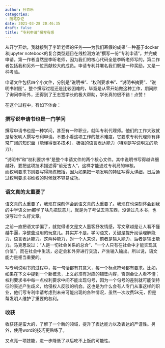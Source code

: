 ```yaml
---
author: 孙百乐
categories:
- 随笔杂记
date: 2021-03-28 20:46:35
draft: false
title: “专利申请”撰写有感
---
```


从开学开始，我就接到了李昕老师的任务——为我们寒假的成果“一种基于docker和jupyter notebook的复合类型题目在线检测方法”撰写一份“专利申请”，并完成申请。第一作者当然是李昕老师，因为我们的核心代码全是李昕老师写的，第二作者包括我和另外一位贡献较大的成员。申请专利并署名我们既是一种奖励，又是一种考验。

申请文件包括四个小文件，分别是“说明书”、“权利要求书”、“说明书摘要”、“说明书附图”。整个撰写过程还是比较困难的，毕竟是从零开始做这种工作，期间除了询问李昕外，还得到了王志宽学长的极大帮助，学长真的很不错！点赞！

在这个过程中，有如下体会：

### 撰写说申请书也是一门学问

撰写申请书也是一种学问，甚至有一种职业，就叫专利代理师。他们的工作大致就是帮发明人撰写专利申请。不要小看这项工作的技术难度，它要求专利代理师有非常广阔的知识面（能懂得很多技术），极强的语言表达能力（特别是写说明文的能力）。

“说明书”和“权利要求书”是整个申请文件的两个核心文件。其中说明书写得越详细越好，要把这项技术描述得“前无古人”，这样才能通过专利局的审核。  
而权利要求书则要写得简练概括，因为如果把一项发明的特征写得太详细，日后通过权利要求书维权的时候就不容易成功。

### 语文真的太重要了

语文真的太重要了，我现在深刻体会到语文真的太重要了。我现在也深刻体会到我的中学语文tm都学了啥几把玩意儿，就是为了考试去背东西，没读过几本书，也没写过什么好文章。

之前一直把语文学偏了，就觉得语文是文人墨客抒发情感，写文章越是让人看不懂越牛逼，净整些没用的玩意儿。其实并不是，学习语文，关键是提升阅读理解能力，语言表达能力。这两种能力，对一个人来说，前者是输入能力，后者是输出能力。马克思说过：“人是一切社会关系的总合”、“一个人只有在社会中才能实现其价值”。而在社会中生活，必定会和外界进行交流，产生输入输出。所以说，语文能力是相当重要的。

写专利说明书的过程中，每一句话都有其意义，每一个标点符号都有要求。比如，如果在下文中提到一个新概念，上文必须有对应的铺垫内容，否则会让人看不懂；权利要求书中每一点权利要求中间不能出现句号，因为一个句号的差别就可能使特征的表述产生歧义，给侵权人反驳的机会。这也是为什么会有人专门从事这样的职业，他们写专利申请考虑到未来可能出现的各种情况，虽然一次收费5k元，但是帮发明人维护了重要的权利。

### 收获

收获还是蛮大的，了解了一个新的领域，提升了表达能力以及表达的严谨性。另外，使用word的技巧更熟练了。

又点亮一项技能，进一步降低了以后吃不上饭的可能性。
